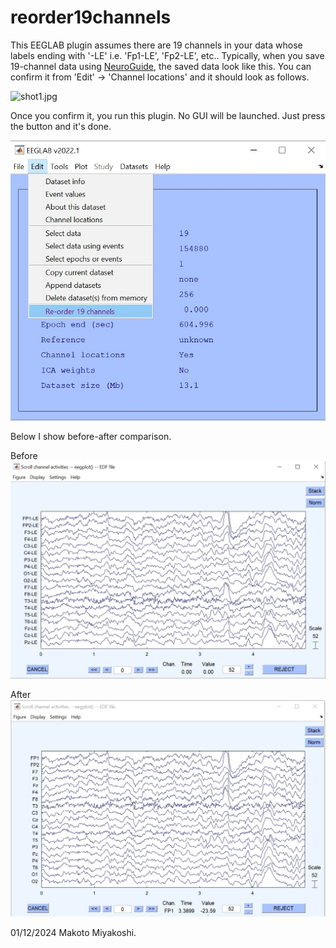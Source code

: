 # reorder19channels
This EEGLAB plugin assumes there are 19 channels in your data whose labels ending with '-LE' i.e. 'Fp1-LE', 'Fp2-LE', etc.. Typically, when you save 19-channel data using [NeuroGuide](https://appliedneuroscience.com/neuroguide/), the saved data look like this. You can confirm it from 'Edit' -> 'Channel locations' and it should look as follows. 

![shot1.jpg](images/shot1.jpg|width=400)

Once you confirm it, you run this plugin. No GUI will be launched. Just press the button and it's done.

![shot4.jpg](images/shot4.jpg)

Below I show before-after comparison.

Before
![shot2.jpg](images/shot2.jpg)

After
![shot3.jpg](images/shot3.jpg)

01/12/2024 Makoto Miyakoshi.
